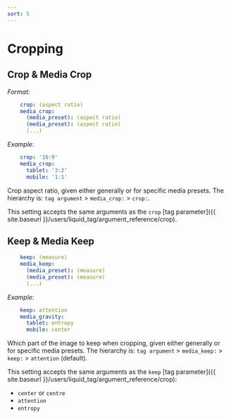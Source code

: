 ```yaml
---
sort: 5
---
```


# Cropping

## Crop & Media Crop

_Format:_

```yaml
    crop: (aspect ratio)
    media_crop:
      (media_preset): (aspect ratio)
      (media_preset): (aspect ratio)
      (...)
```

_Example:_

```yaml
    crop: '16:9'
    media_crop:
      tablet: '3:2'
      mobile: '1:1'
```

Crop aspect ratio, given either generally or for specific media presets. The
hierarchy is: `tag argument` > `media_crop:` > `crop:`.

This setting accepts the same arguments as the `crop` 
[tag parameter]({{ site.baseurl }}/users/liquid_tag/argument_reference/crop).

## Keep & Media Keep

```yaml
    keep: (measure)
    media_keep:
      (media_preset): (measure)
      (media_preset): (measure)
      (...)
```

_Example:_

```yaml
    keep: attention
    media_gravity:
      tablet: entropy
      mobile: center
```

Which part of the image to keep when cropping, given either generally or for specific media presets.
The hierarchy is: `tag argument` > `media_keep:` > `keep:` > `attention` (default).

This setting accepts the same arguments as the `keep` [tag parameter]({{ site.baseurl
}}/users/liquid_tag/argument_reference/crop):
* `center` or `centre`
* `attention`
* `entropy`
